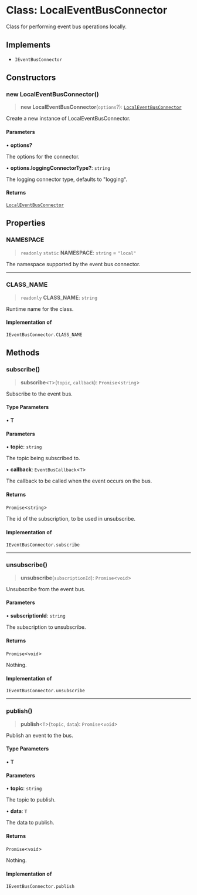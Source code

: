 # Class: LocalEventBusConnector

Class for performing event bus operations locally.

## Implements

- `IEventBusConnector`

## Constructors

### new LocalEventBusConnector()

> **new LocalEventBusConnector**(`options`?): [`LocalEventBusConnector`](LocalEventBusConnector.md)

Create a new instance of LocalEventBusConnector.

#### Parameters

• **options?**

The options for the connector.

• **options.loggingConnectorType?**: `string`

The logging connector type, defaults to "logging".

#### Returns

[`LocalEventBusConnector`](LocalEventBusConnector.md)

## Properties

### NAMESPACE

> `readonly` `static` **NAMESPACE**: `string` = `"local"`

The namespace supported by the event bus connector.

***

### CLASS\_NAME

> `readonly` **CLASS\_NAME**: `string`

Runtime name for the class.

#### Implementation of

`IEventBusConnector.CLASS_NAME`

## Methods

### subscribe()

> **subscribe**\<`T`\>(`topic`, `callback`): `Promise`\<`string`\>

Subscribe to the event bus.

#### Type Parameters

• **T**

#### Parameters

• **topic**: `string`

The topic being subscribed to.

• **callback**: `EventBusCallback`\<`T`\>

The callback to be called when the event occurs on the bus.

#### Returns

`Promise`\<`string`\>

The id of the subscription, to be used in unsubscribe.

#### Implementation of

`IEventBusConnector.subscribe`

***

### unsubscribe()

> **unsubscribe**(`subscriptionId`): `Promise`\<`void`\>

Unsubscribe from the event bus.

#### Parameters

• **subscriptionId**: `string`

The subscription to unsubscribe.

#### Returns

`Promise`\<`void`\>

Nothing.

#### Implementation of

`IEventBusConnector.unsubscribe`

***

### publish()

> **publish**\<`T`\>(`topic`, `data`): `Promise`\<`void`\>

Publish an event to the bus.

#### Type Parameters

• **T**

#### Parameters

• **topic**: `string`

The topic to publish.

• **data**: `T`

The data to publish.

#### Returns

`Promise`\<`void`\>

Nothing.

#### Implementation of

`IEventBusConnector.publish`
